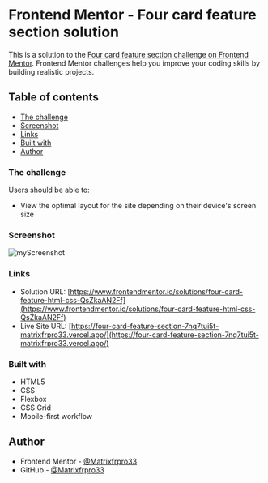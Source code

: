 # Frontend Mentor - Four card feature section solution

This is a solution to the [Four card feature section challenge on Frontend Mentor](https://www.frontendmentor.io/challenges/four-card-feature-section-weK1eFYK). Frontend Mentor challenges help you improve your coding skills by building realistic projects. 

## Table of contents
- [The challenge](#the-challenge)
- [Screenshot](#screenshot)
- [Links](#links)
- [Built with](#built-with)
- [Author](#author)

### The challenge

Users should be able to:

- View the optimal layout for the site depending on their device's screen size

### Screenshot

![myScreenshot](https://github.com/Matrixfrpro33/Four-Card-Feature-Section-/blob/55da8561ff4067efbb951e3757760f0e29c59e6e/Screenshot%20-%20Four%20card%20feature.png)

### Links

- Solution URL: [https://www.frontendmentor.io/solutions/four-card-feature-html-css-QsZkaAN2Ff](https://www.frontendmentor.io/solutions/four-card-feature-html-css-QsZkaAN2Ff)
- Live Site URL: [https://four-card-feature-section-7nq7tui5t-matrixfrpro33.vercel.app/](https://four-card-feature-section-7nq7tui5t-matrixfrpro33.vercel.app/)

### Built with

- HTML5
- CSS
- Flexbox
- CSS Grid
- Mobile-first workflow

## Author

- Frontend Mentor - [@Matrixfrpro33](https://www.frontendmentor.io/profile/Matrixfrpro33)
- GitHub - [@Matrixfrpro33](https://github.com/Matrixfrpro33)
